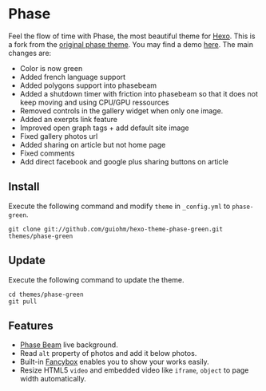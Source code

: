 # Phase

Feel the flow of time with Phase, the most beautiful theme for [Hexo].
This is a fork from the [original phase theme](https://github.com/hexojs/hexo-theme-phase). You may find a demo [here](http://guilhaume.fr/blog/). The main changes are:
- Color is now green
- Added french language support
- Added polygons support into phasebeam
- Added a shutdown timer with friction into phasebeam so that it does not keep moving and using CPU/GPU ressources
- Removed controls in the gallery widget when only one image.
- Added an exerpts link feature
- Improved open graph tags + add default site image
- Fixed gallery photos url
- Added sharing on article but not home page
- Fixed comments
- Add direct facebook and google plus sharing buttons on article

## Install

Execute the following command and modify `theme` in `_config.yml` to `phase-green`.

```
git clone git://github.com/guiohm/hexo-theme-phase-green.git themes/phase-green
```

## Update

Execute the following command to update the theme.

```
cd themes/phase-green
git pull
```

## Features

- [Phase Beam](https://www.youtube.com/watch?v=NhCXnWeXDT0) live background.
- Read `alt` property of photos and add it below photos.
- Built-in [Fancybox](http://fancyapps.com/fancybox/) enables you to show your works easily.
- Resize HTML5 `video` and embedded video like `iframe`, `object` to page width automatically.

[Hexo]: http://hexo.io
